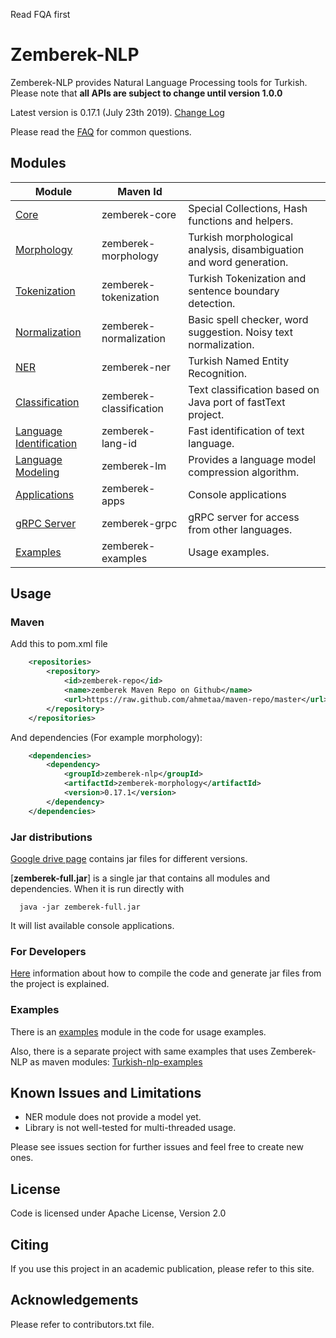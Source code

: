 Read FQA first

Zemberek-NLP
============

Zemberek-NLP provides Natural Language Processing tools for Turkish.
Please note that **all APIs are subject to change until version 1.0.0**

Latest version is 0.17.1 (July 23th 2019). [Change Log](CHANGELOG.md)

Please read the [FAQ](https://github.com/ahmetaa/zemberek-nlp/wiki/FAQ) for common questions.

## Modules

|  Module    | Maven Id |         |
|------------|----------|---------|
| [Core](core)                    | zemberek-core           | Special Collections, Hash functions and helpers. |
| [Morphology](morphology)        | zemberek-morphology     | Turkish morphological analysis, disambiguation and word generation. |
| [Tokenization](tokenization)    | zemberek-tokenization   | Turkish Tokenization and sentence boundary detection. |
| [Normalization](normalization)  | zemberek-normalization  | Basic spell checker, word suggestion. Noisy text normalization. |
| [NER](ner)                      | zemberek-ner            | Turkish Named Entity Recognition. |
| [Classification](classification)| zemberek-classification | Text classification based on Java port of fastText project. |
| [Language Identification](lang-id)| zemberek-lang-id      | Fast identification of text language. |
| [Language Modeling](lm)         | zemberek-lm             | Provides a language model compression algorithm. |
| [Applications](apps)            | zemberek-apps           | Console applications |
| [gRPC Server](grpc)             | zemberek-grpc           | gRPC server for access from other languages. |
| [Examples](examples)            | zemberek-examples       | Usage examples. |

## Usage

### Maven

Add this to pom.xml file

```xml
    <repositories>
        <repository>
            <id>zemberek-repo</id>
            <name>zemberek Maven Repo on Github</name>
            <url>https://raw.github.com/ahmetaa/maven-repo/master</url>
        </repository>
    </repositories>
```

And dependencies (For example morphology):

```xml
    <dependencies>
        <dependency>
            <groupId>zemberek-nlp</groupId>
            <artifactId>zemberek-morphology</artifactId>
            <version>0.17.1</version>
        </dependency>
    </dependencies>
```

### Jar distributions

[Google drive page](https://drive.google.com/#folders/0B9TrB39LQKZWSjNKdVcwWUxxUm8) contains jar files for different versions. 

[**zemberek-full.jar**] is a single jar that contains all modules and dependencies.
When it is run directly with 
      
      java -jar zemberek-full.jar

It will list available console applications.  

### For Developers 

[Here](https://github.com/ahmetaa/zemberek-nlp/wiki/Zemberek-For-Developers) information about 
how to compile the code and generate jar files from the project is explained. 

### Examples

There is an [examples](examples) module in the code for usage examples.

Also, there is a separate project with same examples that uses Zemberek-NLP as maven modules: 
[Turkish-nlp-examples](https://github.com/ahmetaa/turkish-nlp-examples)

## Known Issues and Limitations
- NER module does not provide a model yet.
- Library is not well-tested for multi-threaded usage.

Please see issues section for further issues and feel free to create new ones.

## License
Code is licensed under Apache License, Version 2.0

## Citing

If you use this project in an academic publication, please refer to this site.

## Acknowledgements
Please refer to contributors.txt file.
